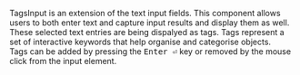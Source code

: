 TagsInput is an extension of the text input fields. This component allows users to both enter text and capture input results and display them as well.
<br />
These selected text entries are being dispalyed as tags. Tags represent a set of interactive keywords that help organise and categorise objects.
<br />
Tags can be added by pressing the <kbd class="inline-block whitespace-nowrap rounded px-1.5 font-medium tracking-wide text-moon-14 border border-beerus text-trunks ms-auto">Enter ⏎</kbd> key or removed by the mouse click from the input element.
